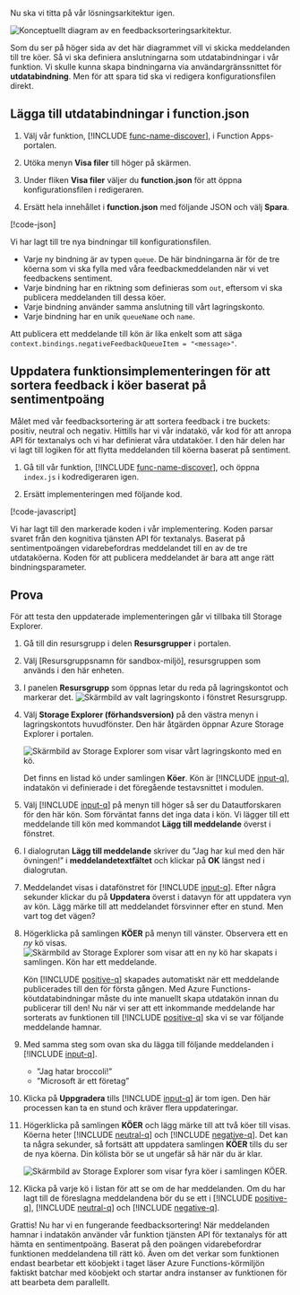 Nu ska vi titta på vår lösningsarkitektur igen.

![Konceptuellt diagram av en feedbacksorteringsarkitektur.](../media/proposed-solution.PNG)

Som du ser på höger sida av det här diagrammet vill vi skicka meddelanden till tre köer. Så vi ska definiera anslutningarna som utdatabindningar i vår funktion. Vi skulle kunna skapa bindningarna via användargränssnittet för **utdatabindning**. Men för att spara tid ska vi redigera konfigurationsfilen direkt.

## <a name="add-output-bindings-to-functionjson"></a>Lägga till utdatabindningar i function.json

1. Välj vår funktion, [!INCLUDE [func-name-discover](./func-name-discover.md)], i Function Apps-portalen.

1. Utöka menyn **Visa filer** till höger på skärmen.

1. Under fliken **Visa filer** väljer du **function.json** för att öppna konfigurationsfilen i redigeraren.

1. Ersätt hela innehållet i **function.json** med följande JSON och välj **Spara**.

[!code-json[](../code/function.json)]

Vi har lagt till tre nya bindningar till konfigurationsfilen.

- Varje ny bindning är av typen `queue`. De här bindningarna är för de tre köerna som vi ska fylla med våra feedbackmeddelanden när vi vet feedbackens sentiment.
- Varje bindning har en riktning som definieras som `out`, eftersom vi ska publicera meddelanden till dessa köer.
- Varje bindning använder samma anslutning till vårt lagringskonto.
- Varje bindning har en unik `queueName` och `name`.

Att publicera ett meddelande till kön är lika enkelt som att säga `context.bindings.negativeFeedbackQueueItem = "<message>"`.

## <a name="update-the-function-implementation-to-sort-feedback-into-queues-based-on-sentiment-score"></a>Uppdatera funktionsimplementeringen för att sortera feedback i köer baserat på sentimentpoäng

Målet med vår feedbacksortering är att sortera feedback i tre buckets: positiv, neutral och negativ. Hittills har vi vår indatakö, vår kod för att anropa API för textanalys och vi har definierat våra utdataköer. I den här delen har vi lagt till logiken för att flytta meddelanden till köerna baserat på sentiment.

1. Gå till vår funktion, [!INCLUDE [func-name-discover](./func-name-discover.md)], och öppna `index.js` i kodredigeraren igen.

1. Ersätt implementeringen med följande kod.

[!code-javascript[](../code/discover-sentiment+sort.js?highlight=26-48)]

Vi har lagt till den markerade koden i vår implementering. Koden parsar svaret från den kognitiva tjänsten API för textanalys. Baserat på sentimentpoängen vidarebefordras meddelandet till en av de tre utdataköerna. Koden för att publicera meddelandet är bara att ange rätt bindningsparameter.

## <a name="try-it-out"></a>Prova

För att testa den uppdaterade implementeringen går vi tillbaka till Storage Explorer.

1. Gå till din resursgrupp i delen **Resursgrupper** i portalen.

1. Välj <rgn>[Resursgruppsnamn för sandbox-miljö]</rgn>, resursgruppen som används i den här enheten.

1. I panelen **Resursgrupp** som öppnas letar du reda på lagringskontot och markerar det.
    ![Skärmbild av valt lagringskonto i fönstret Resursgrupp.](../media/select-storage-account.png)

1. Välj **Storage Explorer (förhandsversion)** på den västra menyn i lagringskontots huvudfönster. Den här åtgärden öppnar Azure Storage Explorer i portalen.

    ![Skärmbild av Storage Explorer som visar vårt lagringskonto med en kö.](../media/storage-explorer-menu-inputq.png)

    Det finns en listad kö under samlingen **Köer**. Kön är [!INCLUDE [input-q](./q-name-input.md)], indatakön vi definierade i det föregående testavsnittet i modulen.        

1. Välj [!INCLUDE [input-q](./q-name-input.md)] på menyn till höger så ser du Datautforskaren för den här kön. Som förväntat fanns det inga data i kön. Vi lägger till ett meddelande till kön med kommandot **Lägg till meddelande** överst i fönstret.

1. I dialogrutan **Lägg till meddelande** skriver du ”Jag har kul med den här övningen!” i **meddelandetextfältet** och klickar på **OK** längst ned i dialogrutan.

1. Meddelandet visas i datafönstret för [!INCLUDE [input-q](./q-name-input.md)]. Efter några sekunder klickar du på **Uppdatera** överst i datavyn för att uppdatera vyn av kön. Lägg märke till att meddelandet försvinner efter en stund. Men vart tog det vägen?

1. Högerklicka på samlingen **KÖER** på menyn till vänster. Observera ett en *ny* kö visas.
    ![Skärmbild av Storage Explorer som visar att en ny kö har skapats i samlingen. Kön har ett meddelande.](../media/sa-new-output-q.png)

    Kön [!INCLUDE [positive-q](./q-name-positive.md)] skapades automatiskt när ett meddelande publicerades till den för första gången. Med Azure Functions-köutdatabindningar måste du inte manuellt skapa utdatakön innan du publicerar till den! Nu när vi ser att ett inkommande meddelande har sorterats av funktionen till [!INCLUDE [positive-q](./q-name-positive.md)] ska vi se var följande meddelande hamnar.    

1. Med samma steg som ovan ska du lägga till följande meddelanden i [!INCLUDE [input-q](./q-name-input.md)].

    - ”Jag hatar broccoli!”
    - ”Microsoft är ett företag”

1. Klicka på **Uppgradera** tills [!INCLUDE [input-q](./q-name-input.md)] är tom igen. Den här processen kan ta en stund och kräver flera uppdateringar.

1. Högerklicka på samlingen **KÖER** och lägg märke till att två köer till visas. Köerna heter [!INCLUDE [neutral-q](./q-name-neutral.md)] och [!INCLUDE [negative-q](./q-name-negative.md)]. Det kan ta några sekunder, så fortsätt att uppdatera samlingen **KÖER** tills du ser de nya köerna. Din kölista bör se ut ungefär så här när du är klar.

    ![Skärmbild av Storage Explorer som visar fyra köer i samlingen KÖER.](../media/sa-final-q-list.png)

1. Klicka på varje kö i listan för att se om de har meddelanden. Om du har lagt till de föreslagna meddelandena bör du se ett i [!INCLUDE [positive-q](./q-name-positive.md)], [!INCLUDE [neutral-q](./q-name-neutral.md)] och [!INCLUDE [negative-q](./q-name-negative.md)].

Grattis! Nu har vi en fungerande feedbacksortering! När meddelanden hamnar i indatakön använder vår funktion tjänsten API för textanalys för att hämta en sentimentpoäng. Baserat på den poängen vidarebefordrar funktionen meddelandena till rätt kö. Även om det verkar som funktionen endast bearbetar ett köobjekt i taget läser Azure Functions-körmiljön faktiskt batchar med köobjekt och startar andra instanser av funktionen för att bearbeta dem parallellt.